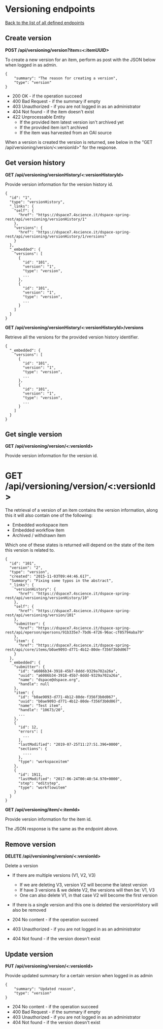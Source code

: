 # Versioning endpoints

[Back to the list of all defined endpoints](endpoints.md)

## Create version

**POST /api/versioning/version?item=<:itemUUID>**

To create a new version for an item, perform as post with the JSON below when logged in as admin.

```
{
    "summary": "The reason for creating a version",
    "type": "version"
}
```

* 200 OK - if the operation succeed
* 400 Bad Request - if the summary if empty 
* 403 Unauthorized - if you are not logged in as an administrator
* 404 Not found - if the item doesn't exist
* 422 Unprocessable Entity 
    - If the provided item latest version isn't archived yet 
    - If the provided item isn't archived
    - If the item was harvested from an OAI source
    
When a version is created the version is returned, see below in the "GET /api/versioning/version/<:versionId>" for the response.

## Get version history

**GET /api/versioning/versionHistory/<:versionHistoryId>**

Provide version information for the version history id.

```
{
  "id": "1",
  "type": "versionHistory",
  "_links": {
    "self": {
      "href": "https://dspace7.4science.it/dspace-spring-rest/api/versioning/versionHistory/1"
    },
    "versions": {
      "href": "https://dspace7.4science.it/dspace-spring-rest/api/versioning/versionHistory/1/versions"
    }
  },
  "_embedded": {
    "versions": [
      {
        "id": "101",
        "version": "1",
        "type": "version",
        ...
      },
      {
        "id": "101",
        "version": "1",
        "type": "version",
        ...
      }
    ]
  }
}
```

**GET /api/versioning/versionHistory/<:versionHistoryId>/versions**

Retrieve all the versions for the provided version history identifier.

```
{
  "_embedded": {
    "versions": [
      {
        "id": "101",
        "version": "1",
        "type": "version",
        ...
      },
      {
        "id": "101",
        "version": "1",
        "type": "version",
        ...
      }
    ]
  }
}
```

## Get single version

**GET /api/versioning/version/<:versionId>**

Provide version information for the version id.

# GET /api/versioning/version/<:versionId>

The retrieval of a version of an item contains the version information, along this it will also contain one of the following:
* Embedded workspace item
* Embedded workflow item
* Archived / withdrawn item

Which one of these states is returned will depend on the state of the item this version is related to.

```
{
  "id": "101",
  "version": "2",
  "type": "version",
  "created": "2015-11-03T09:44:46.617",
  "Summary": "Fixing some typos in the abstract",
  "_links": {
    "versionHistory": {
      "href": "https://dspace7.4science.it/dspace-spring-rest/api/versioning/versionHistory/10"
    },
    "self": {
      "href": "https://dspace7.4science.it/dspace-spring-rest/api/versioning/version/101"
    },
    "submitter": {
      "href": "https://dspace7.4science.it/dspace-spring-rest/api/eperson/epersons/91b335e7-7bd6-4726-96ac-cf05794aba79"
    },
    "item": {
      "href": "https://dspace7.4science.it/dspace-spring-rest/api/core/items/b0ae9093-d771-4b12-80de-f356f3b0d067"
    }
  },
  "_embedded": {
    "submitter": {
      "id": "a6086b34-3918-45b7-8ddd-9329a702a26a",
      "uuid": "a6086b34-3918-45b7-8ddd-9329a702a26a",
      "name": "dspace@dspace.org",
      "handle": null
    },
    "item": {
      "id": "b0ae9093-d771-4b12-80de-f356f3b0d067",
      "uuid": "b0ae9093-d771-4b12-80de-f356f3b0d067",
      "name": "Test item",
      "handle": "10673/20",
      ...
    },
    {
      "id": 12,
      "errors": [
        ...
      ],
      "lastModified": "2019-07-25T11:27:51.396+0000",
      "sections": {
        ....
      },
      "type": "workspaceitem"
    },
    {
      "id": 1911,
      "lastModified": "2017-06-24T00:40:54.970+0000",
      "step": "editstep",
      "type": "workflowitem"
    }
  }
}
```


**GET /api/versioning/item/<:itemId>**

Provide version information for the item id.

The JSON response is the same as the endpoint above.


## Remove version

**DELETE /api/versioning/version/<:versionId>**

Delete a version
* If there are multiple versions (V1, V2, V3)
    * If we are deleting V3, version V2 will become the latest version 
    * If have 3 versions & we delete V2, the versions will then be: V1, V3
    * One can also delete V1, in that case V2 will become the first version
* If there is a single version and this one is deleted the versionHistory will also be removed  

* 204 No content - if the operation succeed
* 403 Unauthorized - if you are not logged in as an administrator
* 404 Not found - if the version doesn't exist

## Update version

**PUT /api/versioning/version/<:versionId>**

Provide updated summary for a certain version when logged in as admin

```
{
    "summary": "Updated reason",
    "type": "version"
}
```

* 204 No content - if the operation succeed
* 400 Bad Request - if the summary if empty 
* 403 Unauthorized - if you are not logged in as an administrator
* 404 Not found - if the version doesn't exist